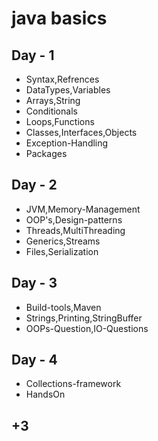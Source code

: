 # java basics

## Day - 1
- Syntax,Refrences
- DataTypes,Variables
- Arrays,String
- Conditionals
- Loops,Functions
- Classes,Interfaces,Objects
- Exception-Handling
- Packages

## Day - 2
- JVM,Memory-Management
- OOP's,Design-patterns
- Threads,MultiThreading
- Generics,Streams
- Files,Serialization

## Day - 3
- Build-tools,Maven
- Strings,Printing,StringBuffer
- OOPs-Question,IO-Questions

## Day - 4
- Collections-framework
- HandsOn

## +3
